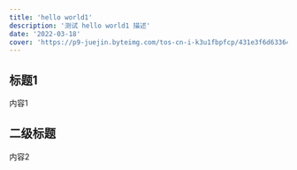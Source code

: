 ```yaml
---
title: 'hello world1'
description: '测试 hello world1 描述'
date: '2022-03-18'
cover: 'https://p9-juejin.byteimg.com/tos-cn-i-k3u1fbpfcp/431e3f6d6336414d8774cb4bdd07d5df~tplv-k3u1fbpfcp-no-mark:240:240:240:160.awebp?'
---
```


## 标题1

内容1

## 二级标题

内容2
